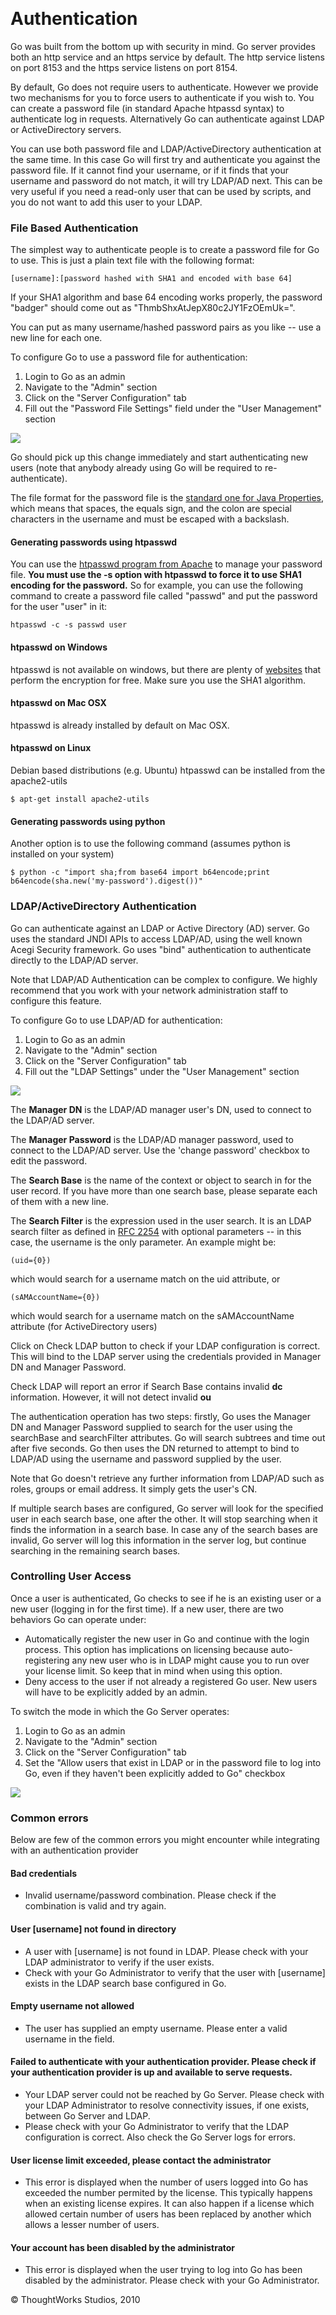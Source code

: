 
 

Authentication
==============

Go was built from the bottom up with security in mind. Go server
provides both an http service and an https service by default. The http
service listens on port 8153 and the https service listens on port 8154.

By default, Go does not require users to authenticate. However we
provide two mechanisms for you to force users to authenticate if you
wish to. You can create a password file (in standard Apache htpassd
syntax) to authenticate log in requests. Alternatively Go can
authenticate against LDAP or ActiveDirectory servers.

You can use both password file and LDAP/ActiveDirectory authentication
at the same time. In this case Go will first try and authenticate you
against the password file. If it cannot find your username, or if it
finds that your username and password do not match, it will try LDAP/AD
next. This can be very useful if you need a read-only user that can be
used by scripts, and you do not want to add this user to your LDAP.

### File Based Authentication

The simplest way to authenticate people is to create a password file for
Go to use. This is just a plain text file with the following format:

``` {.code}
[username]:[password hashed with SHA1 and encoded with base 64]
```

If your SHA1 algorithm and base 64 encoding works properly, the password
"badger" should come out as "ThmbShxAtJepX80c2JY1FzOEmUk=".

You can put as many username/hashed password pairs as you like -- use a
new line for each one.

To configure Go to use a password file for authentication:

1.  Login to Go as an admin
2.  Navigate to the "Admin" section
3.  Click on the "Server Configuration" tab
4.  Fill out the "Password File Settings" field under the "User
    Management" section

![](../resources/images/cruise/admin/user_authentication_password_file.png)

Go should pick up this change immediately and start authenticating new
users (note that anybody already using Go will be required to
re-authenticate).

The file format for the password file is the [standard one for Java
Properties](http://docs.oracle.com/javase/7/docs/api/java/util/Properties.html#load(java.io.Reader)),
which means that spaces, the equals sign, and the colon are special
characters in the username and must be escaped with a backslash.

#### Generating passwords using htpasswd

You can use the [htpasswd program from
Apache](http://httpd.apache.org/docs/2.0/programs/htpasswd.html) to
manage your password file. **You must use the -s option with htpasswd to
force it to use SHA1 encoding for the password.** So for example, you
can use the following command to create a password file called "passwd"
and put the password for the user "user" in it:

``` {.code}
htpasswd -c -s passwd user
```

#### htpasswd on Windows

htpasswd is not available on windows, but there are plenty of
[websites](http://www.google.com/search?q=generate+htpasswd+sha) that
perform the encryption for free. Make sure you use the SHA1 algorithm.

#### htpasswd on Mac OSX

htpasswd is already installed by default on Mac OSX.

#### htpasswd on Linux

Debian based distributions (e.g. Ubuntu) htpasswd can be installed from
the apache2-utils

``` {.code}
$ apt-get install apache2-utils
```

#### Generating passwords using python

Another option is to use the following command (assumes python is
installed on your system)

``` {.code}
$ python -c "import sha;from base64 import b64encode;print b64encode(sha.new('my-password').digest())"
```

### LDAP/ActiveDirectory Authentication

Go can authenticate against an LDAP or Active Directory (AD) server. Go
uses the standard JNDI APIs to access LDAP/AD, using the well known
Acegi Security framework. Go uses "bind" authentication to authenticate
directly to the LDAP/AD server.

Note that LDAP/AD Authentication can be complex to configure. We highly
recommend that you work with your network administration staff to
configure this feature.

To configure Go to use LDAP/AD for authentication:

1.  Login to Go as an admin
2.  Navigate to the "Admin" section
3.  Click on the "Server Configuration" tab
4.  Fill out the "LDAP Settings" under the "User Management" section

![](../resources/images/cruise/admin/user_authentication_ldap.png)

The **Manager DN** is the LDAP/AD manager user's DN, used to connect to
the LDAP/AD server.

The **Manager Password** is the LDAP/AD manager password, used to
connect to the LDAP/AD server. Use the 'change password' checkbox to
edit the password.

The **Search Base** is the name of the context or object to search in
for the user record. If you have more than one search base, please
separate each of them with a new line.

The **Search Filter** is the expression used in the user search. It is
an LDAP search filter as defined in [RFC
2254](http://www.ietf.org/rfc/rfc2254.txt) with optional parameters --
in this case, the username is the only parameter. An example might be:

``` {.code}
(uid={0})
```

which would search for a username match on the uid attribute, or

``` {.code}
(sAMAccountName={0})
```

which would search for a username match on the sAMAccountName attribute
(for ActiveDirectory users)

Click on Check LDAP button to check if your LDAP configuration is
correct. This will bind to the LDAP server using the credentials
provided in Manager DN and Manager Password.

Check LDAP will report an error if Search Base contains invalid **dc**
information. However, it will not detect invalid **ou**

The authentication operation has two steps: firstly, Go uses the Manager
DN and Manager Password supplied to search for the user using the
searchBase and searchFilter attributes. Go will search subtrees and time
out after five seconds. Go then uses the DN returned to attempt to bind
to LDAP/AD using the username and password supplied by the user.

Note that Go doesn't retrieve any further information from LDAP/AD such
as roles, groups or email address. It simply gets the user's CN.

If multiple search bases are configured, Go server will look for the
specified user in each search base, one after the other. It will stop
searching when it finds the information in a search base. In case any of
the search bases are invalid, Go server will log this information in the
server log, but continue searching in the remaining search bases.

### Controlling User Access

Once a user is authenticated, Go checks to see if he is an existing user
or a new user (logging in for the first time). If a new user, there are
two behaviors Go can operate under:

-   Automatically register the new user in Go and continue with the
    login process. This option has implications on licensing because
    auto-registering any new user who is in LDAP might cause you to run
    over your license limit. So keep that in mind when using this
    option.
-   Deny access to the user if not already a registered Go user. New
    users will have to be explicitly added by an admin.

To switch the mode in which the Go Server operates:

1.  Login to Go as an admin
2.  Navigate to the "Admin" section
3.  Click on the "Server Configuration" tab
4.  Set the "Allow users that exist in LDAP or in the password file to
    log into Go, even if they haven't been explicitly added to Go"
    checkbox

![](../resources/images/cruise/admin/user_authentication_auto_login.png)

### Common errors

Below are few of the common errors you might encounter while integrating
with an authentication provider

#### Bad credentials

-   Invalid username/password combination. Please check if the
    combination is valid and try again.

#### User [username] not found in directory

-   A user with [username] is not found in LDAP. Please check with your
    LDAP administrator to verify if the user exists.
-   Check with your Go Administrator to verify that the user with
    [username] exists in the LDAP search base configured in Go.

#### Empty username not allowed

-   The user has supplied an empty username. Please enter a valid
    username in the field.

#### Failed to authenticate with your authentication provider. Please check if your authentication provider is up and available to serve requests.

-   Your LDAP server could not be reached by Go Server. Please check
    with your LDAP Administrator to resolve connectivity issues, if one
    exists, between Go Server and LDAP.
-   Please check with your Go Administrator to verify that the LDAP
    configuration is correct. Also check the Go Server logs for errors.

#### User license limit exceeded, please contact the administrator

-   This error is displayed when the number of users logged into Go has
    exceeded the number permited by the license. This typically happens
    when an existing license expires. It can also happen if a license
    which allowed certain number of users has been replaced by another
    which allows a lesser number of users.

#### Your account has been disabled by the administrator

-   This error is displayed when the user trying to log into Go has been
    disabled by the administrator. Please check with your Go
    Administrator.





© ThoughtWorks Studios, 2010

